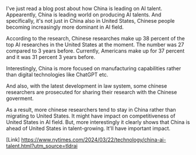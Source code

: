 I've just read a blog post about how China is leading on AI talent. Appearently, China is leading world on producing AI talents. And specifically, it's not just in China also in United States, Chinese people becoming increasingly more dominant in AI field.

According to the research, Chinese researches make up 38 percent of the top AI researches in the United States at the moment. The number was 27 compared to 3 years before. Currently, Americans make up for 37 percent and it was 31 percent 3 years before. 

Interestingly, China is more focused on manufacturing capabilities rather than digital technologies like ChatGPT etc.

And also, with the latest development in law system, some chinese researchers are prosecuted for sharing their research with the Chinese goverment. 

As a result, more chinese researchers tend to stay in China rather than migrating to United States. It might have impact on competitiveness of United States in AI field. But, more interestingly it clearly shows that China is ahead of United States in talent-growing. It'll have important impact.

[Link] https://www.nytimes.com/2024/03/22/technology/china-ai-talent.html?utm_source=tldrai
